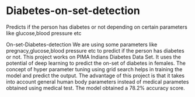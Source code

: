 # Diabetes-on-set-detection
Predicts if the person has  diabetes or not depending on certain parameters like glucose,blood pressure etc

On-set-Diabetes-detection
We are using some parameters like pregnacy,glucose,blood pressure etc to predict if the person has diabetes or not. This project works on PIMA Indians Diabetes Data Set. It uses the potential of deep learning to predict the on-set of diabetes in females. The concept of hyper parameter tuning using grid search helps in training the model and predict the output. The advantage of this project is that it takes into account general human body parameters instead of medical parametes obtained using medical test. The model obtained a 78.2% accuracy score.

